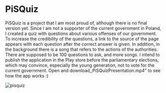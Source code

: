 # PiSQuiz
PiSQuiz is a project that I am most proud of, although there is no final version yet. 
Since I am not a supporter of the current government in Poland, I created a quiz with questions about various offenses of our government. 
To increase the credibility of the questions, a link to the source of the page appears with each question after the correct answer is given.
In addition, in the background there is a song that refers to the actions of the authorities. There are supposed to be 100 questions to ask, and more songs. 
I intend to publish the application in the Play store before the parliamentary elections, which may convince, especially the young generation, not to vote for the current government.
Open  and download,,PiSQuizPresentation.mp4" to see how the app works :)  


![pisquiz](https://user-images.githubusercontent.com/27519681/111992309-8bbe2300-8b15-11eb-9dfe-0ea65b91fe15.gif)
